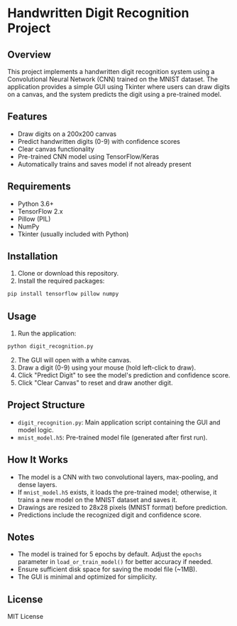 # Handwritten Digit Recognition Project

## Overview
This project implements a handwritten digit recognition system using a Convolutional Neural Network (CNN) trained on the MNIST dataset. The application provides a simple GUI using Tkinter where users can draw digits on a canvas, and the system predicts the digit using a pre-trained model.

## Features
- Draw digits on a 200x200 canvas
- Predict handwritten digits (0-9) with confidence scores
- Clear canvas functionality
- Pre-trained CNN model using TensorFlow/Keras
- Automatically trains and saves model if not already present

## Requirements
- Python 3.6+
- TensorFlow 2.x
- Pillow (PIL)
- NumPy
- Tkinter (usually included with Python)

## Installation
1. Clone or download this repository.
2. Install the required packages:
```bash
pip install tensorflow pillow numpy
```

## Usage
1. Run the application:
```bash
python digit_recognition.py
```
2. The GUI will open with a white canvas.
3. Draw a digit (0-9) using your mouse (hold left-click to draw).
4. Click "Predict Digit" to see the model's prediction and confidence score.
5. Click "Clear Canvas" to reset and draw another digit.

## Project Structure
- `digit_recognition.py`: Main application script containing the GUI and model logic.
- `mnist_model.h5`: Pre-trained model file (generated after first run).

## How It Works
- The model is a CNN with two convolutional layers, max-pooling, and dense layers.
- If `mnist_model.h5` exists, it loads the pre-trained model; otherwise, it trains a new model on the MNIST dataset and saves it.
- Drawings are resized to 28x28 pixels (MNIST format) before prediction.
- Predictions include the recognized digit and confidence score.

## Notes
- The model is trained for 5 epochs by default. Adjust the `epochs` parameter in `load_or_train_model()` for better accuracy if needed.
- Ensure sufficient disk space for saving the model file (~1MB).
- The GUI is minimal and optimized for simplicity.

## License
MIT License